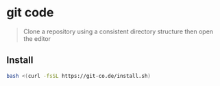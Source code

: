 # git code
> Clone a repository using a consistent directory structure then open the editor

## Install

```bash
bash <(curl -fsSL https://git-co.de/install.sh)
```